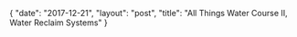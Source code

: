 {
   "date": "2017-12-21",
   "layout": "post",
   "title": "All Things Water Course II, Water Reclaim Systems"
}

